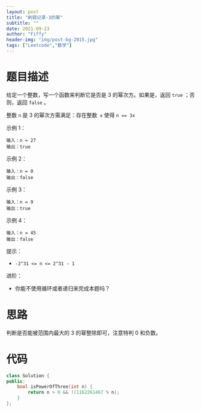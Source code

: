 ```yaml
---
layout: post
title: "刷题记录-3的幂"
subtitle: ""
date: 2021-09-23
author: "Fiffy"
header-img: "img/post-bg-2015.jpg"
tags: ["Leetcode","数学"]
---
```


# 题目描述

给定一个整数，写一个函数来判断它是否是 3 的幂次方。如果是，返回 `true` ；否则，返回 `false` 。

整数 `n` 是 3 的幂次方需满足：存在整数` x` 使得 `n == 3x`

示例 1：

```
输入：n = 27
输出：true
```

示例 2：

```
输入：n = 0
输出：false
```

示例 3：

```
输入：n = 9
输出：true
```


示例 4：

```
输入：n = 45
输出：false
```


提示：

- `-2^31 <= n <= 2^31 - 1`


进阶：

- 你能不使用循环或者递归来完成本题吗？

# 思路

判断是否能被范围内最大的 3 的幂整除即可，注意特判 0 和负数。

# 代码

```c++
class Solution {
public:
    bool isPowerOfThree(int n) {
        return n > 0 && !(1162261467 % n);
    }
};
```

